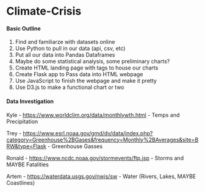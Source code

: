 # Climate-Crisis

#### Basic Outline
1) Find and familiarze with datasets online
2) Use Python to pull in our data (api, csv, etc)
3) Put all our data into Pandas Dataframes
4) Maybe do some statistical analysis, some preliminary charts?
5) Create HTML landing page with tags to house our charts
6) Create Flask app to Pass data into HTML webpage
7) Use JavaScript to finish the webpage and make it pretty
8) Use D3.js to make a functional chart or two


#### Data Investigation

Kyle - https://www.worldclim.org/data/monthlywth.html
     - Temps and Precipitation

Trey - https://www.esrl.noaa.gov/gmd/dv/data/index.php?category=Greenhouse%2BGases&frequency=Monthly%2BAverages&site=BRW&type=Flask
    - Greenhouse Gasses

Ronald - https://www.ncdc.noaa.gov/stormevents/ftp.jsp
    - Storms and MAYBE Fatalities

Artem - https://waterdata.usgs.gov/nwis/sw
     - Water (Rivers, Lakes, MAYBE Coastlines)
